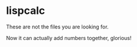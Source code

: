 lispcalc
========
These are not the files you are looking for.

Now it can actually add numbers together, glorious!
